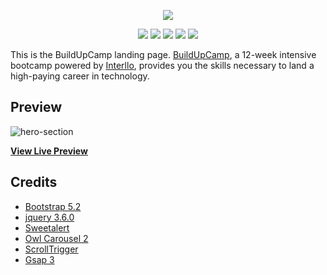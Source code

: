 <p align="center">
    <img src="https://jeremiey.github.io/buildUpCamp/assets/images/buildupcamp-logo.webp" />
</p>
<p align="center">
    <a href="https://github.com/jeremiey/buildUpCamp/blob/main/LICENSE" alt="GitHub license">
        <img src="https://img.shields.io/badge/license-MIT-blue.svg" /></a>
    <a href="https://github.com/jeremiey/buildUpCamp/blob/main/CONTRIBUTING.md" alt="PRs Welcome">
        <img src="https://img.shields.io/badge/PRs-welcome-orange" /></a>
    <a href="https://github.com/jeremiey/buildUpCamp" alt="Repo Size">
        <img src="https://img.shields.io/github/repo-size/jeremiey/buildUpCamp" /></a>
    <a href="" alt="Commit Activity">
        <img src="https://img.shields.io/github/commit-activity/m/jeremiey/buildUpCamp" /></a>
    <a href="https://twitter.com/buildup_camp/" alt="Twitter">
        <img src="https://img.shields.io/twitter/follow/buildup_camp?style=social" /></a>
</p>

This is the BuildUpCamp landing page. [BuildUpCamp](https://jeremiey.github.io/buildUpCamp), a 12-week intensive bootcamp powered by [Interllo](https://interllo.com), provides you the skills necessary to land a high-paying career in technology.

## Preview

![hero-section](https://user-images.githubusercontent.com/87664239/185499701-f78f1393-06c0-40c7-a223-5856f38708fb.png)

**[View Live Preview](https://jeremiey.github.io/buildUpCamp)**

## Credits
- [Bootstrap 5.2](https://getbootstrap.com/docs/5.2/getting-started/introduction/)
- [jquery 3.6.0](https://releases.jquery.com/)
- [Sweetalert](https://sweetalert.js.org/guides/)
- [Owl Carousel 2](https://owlcarousel2.github.io/OwlCarousel2/)
- [ScrollTrigger](https://greensock.com/scrolltrigger/)
- [Gsap 3](https://greensock.com/gsap/)
